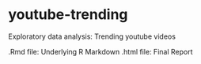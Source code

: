 # youtube-trending
Exploratory data analysis: Trending youtube videos

.Rmd file: Underlying R Markdown
.html file: Final Report
